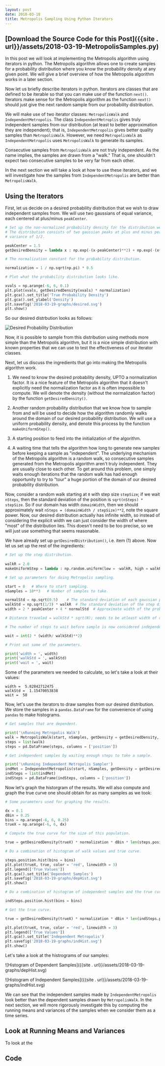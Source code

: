 ```yaml
---
layout: post
date: 2018-03-18
title: Metropolis Sampling Using Python Iterators
---
```


## [Download the Source Code for this Post]({{site . url}}/assets/2018-03-19-MetropolisSamples.py)

In this post we will look at implementing the Metropolis algorithm using iterators in python.
The Metropolis algorithm allows one to create samples for a probability distribution where you know the probability density at any given point. 
We will give a brief overview of how the Metropolis algorithm works in a later section. 

Now let us briefly describe iterators in python. Iterators are classes that are defined to be iterable so that you can make use of the function `next()`. Iterators make sense for
the Metropolis algorithm as the function `next()` should just give the next random sample from our probability distribution. 

We will make use of two iterator classes: `MetropolisWalk` and `IndependentMetropolis`. The class `IndependentMetroplis` gives truly independent samples from our distribution 
(at least to better approximation they are independent); that is, `IndependentMetropolis` gives better quality samples than `MetropolisWalk`. However, we need `MetropolisWalk` as
`IndependentMetropolis` uses `MetropolisWalk` to generate its samples. 

Consecutive samples from `MetropolisWalk` are not truly independent. As the name implies, the samples are drawn from a "walk." That is, one shouldn't expect two consecutive samples
to be very far from each other.

In the next section we will take a look at how to use these iterators, and we will investigate how the samples from `IndependentMetropolis` are better than `MetropolisWalk`.

## Using the Iterators

First, let us decide on a desired probability distribution that we wish to draw independent samples from. We will use two gaussians of equal variance, each centered 
at plus/minus `peakCenter`. 

``` python
# Set up the non-normalized probability density for the distribution we wish to sample.
# The distribution consists of two gaussian peaks at plus and minus peakCenter, both with
# variance of 1/2.

peakCenter = 1.5
getDesiredDensity = lambda x : np.exp(-(x-peakCenter)**2) + np.exp(-(x+peakCenter)**2)

# The normalization constant for the probability distribution.

normalization = 1 / np.sqrt(np.pi) * 0.5

# Plot what the probability distribution looks like.

xvals = np.arange(-6, 6, 0.1)
plt.plot(xvals, getDesiredDensity(xvals) * normalization)
plt.gca().set_title('True Probability Density')
plt.gca().set_ylabel('Density')
plt.savefig('2018-03-19-graphs/desired.svg')
plt.show()
```

So our desired distrbution looks as follows:

![Desired Probability Distribution]({{site.url}}/assets/2018-03-19-graphs/desired.svg)

Now, it is possible to sample from this distribution using methods more simple than the Metropolis algorithm, but it is a nice simple distribution
with known properties that we can use to test the effectiveness of our iterator classes.
 
Next, let us discuss the ingredients that go into making the Metropolis algorithm work.

1. We need to know the desired probability density, UPTO a normalization factor. It is a nice feature of the Metropolis algorithm that it doesn't explicitly need the 
normalization factor as it is often impossible to compute. We will denote the density (without the normalization factor) by the function `getDesiredDensity()`. 

2. Another random probability distribution that we know how to sample from and will be used to decide how the algorithm randomly walks around the domain of our
desired probability distribution. We will use a uniform probability density, and denote this process by the function `makeUniformStep()`.

3. A starting position to feed into the initialization of the algorithm.

4. A waiting time that tells the algorithm how long to generate new samples before keeping a sample as "independent". The underlying mechanism of the Metropolis
algorithm is a random walk, so consecutive samples generated from the Metropolis algorithm aren't truly independent. They are usually close to each other. To get around
this problem, one simply waits enough iterations that the random walk has had enough opportunity to try to "tour" a huge portion of the domain of our 
desired probability distribution. 

Now, consider a random walk starting at `0` with step size `stepSize`; if we wait `nSteps`, then the standard deviation of the position is `sqrt(nSteps) * stepSize`.
So if our domain has width `domainWidth`, then we should approximately wait `nSteps = (domainWidth / stepSize)**2`, note the square power. Now, our desired distribution actually
has infinite width, so instead of considering the explicit width we can just consider the width of where "most" of the distribution lies. This doesn't need to be too precise, so
we will just use something that seems reasonable.

We have already set up `getDesiredDistribution()`, i.e. item (1) above. Now let us set up the rest of the ingredients:

``` python
# Set up the step distribution.
 
walkR = 2.0
makeUniformStep = lambda : np.random.uniform(low = -walkR, high = walkR)

# Set up parameters for doing Metropolis sampling.

start = 0   # Where to start sampling. 
nSamples = 10**3   # Number of samples to take. 

normalStd = np.sqrt(0.5)    # The standard deviation of each gaussian peak.
walkStd = np.sqrt(1/3) * walkR  # The standard deviation of the step distribution.
width = 2 * peakCenter + 4 * normalStd  # Approximate width of the probability distribution.

# Distance traveled = walkStd * sqrt(N); needs to be atleast width of distribution.

# The number of steps to wait before sample is now considered independent.

wait = int(2 * (width/ walkStd)**2)

# Print out some of the parameters.

print('width = ', width)
print('walkStd = ', walkStd)
print('wait = ', wait)
```

Some of the parameters we needed to calculate, so let's take a look at their values:
```
width =  5.82842712475
walkStd =  1.15470053838
wait =  50
```

Now, let's use the iterators to draw samples from our desired distribution. We store the samples in a `pandas.DataFrame` for the convenience of using `pandas` to make histograms.

``` python
# Get samples that are dependent.

print('\nRunning Metropolis Walk')
walk = MetropolisWalk(start, nSamples, getDensity = getDesiredDensity, makeStep = makeUniformStep)
steps = list(walk)
steps = pd.DataFrame(steps, columns = ['position'])

# Get independent samples by waiting enough steps to take a sample. 

print('\nRunning Independent Metropolis Sampler')
indMet = IndependentMetropolis(start, nSamples, getDensity = getDesiredDensity, makeStep = makeUniformStep, wait = wait)
indSteps = list(indMet)
indSteps = pd.DataFrame(indSteps, columns = ['position'])
```

Now let's graph the historgram of the results. We will also compute and graph the true curve one should obtain for as many samples as we took:

``` python
# Some parameters used for graphing the results.

dx = 0.1
dBin = 0.25
bins = np.arange(-6, 6, 0.25)
trueX = np.arange(-6, 6, dx)

# Compute the true curve for the size of this population.

true = getDesiredDensity(trueX) * normalization * dBin * len(steps.position) 

# Do a combination of histogram of walk values and true curve.

steps.position.hist(bins = bins)
plt.plot(trueX, true, color = 'red', linewidth = 3)
plt.legend(['True Values'])
plt.gca().set_title('Dependent Samples')
plt.savefig('2018-03-19-graphs/depHist.svg')
plt.show()

# Do a combination of histogram of independent samples and the true curve.

indSteps.position.hist(bins = bins)

# Get the true curve.

true = getDesiredDensity(trueX) * normalization * dBin * len(indSteps.position)

plt.plot(trueX, true, color = 'red', linewidth = 3)
plt.legend(['True Values'])
plt.gca().set_title('Independent Metropolis')
plt.savefig('2018-03-19-graphs/indHist.svg')
plt.show()
```

Let's take a look at the histrograms of our samples:

![Histogram of Dependent Samples]({{site . url}}/assets/2018-03-19-graphs/depHist.svg)

![Histogram of Independent Samples]({{site . url}}/assets/2018-03-19-graphs/indHist.svg)

We can see that the independent samples made by `IndependentMetropolis` look better than the dependent samples drawn by `MetropolisWalk`. In the next section, we
will more rigorously investigate this by computing the running means and variances of the samples when we consider them as a time series.

## Look at Running Means and Variances

To look at the 
## Code
